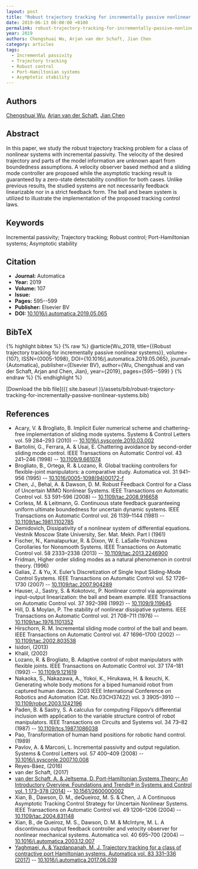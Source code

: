 ```yaml
---
layout: post
title: "Robust trajectory tracking for incrementally passive nonlinear systems"
date: 2019-06-13 00:00:00 +0100
permalink: robust-trajectory-tracking-for-incrementally-passive-nonlinear-systems
year: 2019
authors: Chengshuai Wu, Arjan van der Schaft, Jian Chen
category: articles
tags:
  - Incremental passivity
  - Trajectory tracking
  - Robust control
  - Port-Hamiltonian systems
  - Asymptotic stability
---
```

 
## Authors
[Chengshuai Wu](authors/chengshuai-wu), [Arjan van der Schaft](authors/arjan-van-der-schaft), [Jian Chen](authors/jian-chen)
 
## Abstract
In this paper, we study the robust trajectory tracking problem for a class of nonlinear systems with incremental passivity. The velocity of the desired trajectory and parts of the model information are unknown apart from boundedness assumptions. A velocity observer based method and a sliding mode controller are proposed while the asymptotic tracking result is guaranteed by a zero-state detectability condition for both cases. Unlike previous results, the studied systems are not necessarily feedback linearizable nor in a strict feedback form. The ball and beam system is utilized to illustrate the implementation of the proposed tracking control laws.
 
## Keywords
Incremental passivity; Trajectory tracking; Robust control; Port-Hamiltonian systems; Asymptotic stability
 
## Citation
- **Journal:** Automatica
- **Year:** 2019
- **Volume:** 107
- **Issue:** 
- **Pages:** 595--599
- **Publisher:** Elsevier BV
- **DOI:** [10.1016/j.automatica.2019.05.065](https://doi.org/10.1016/j.automatica.2019.05.065)
 
## BibTeX
{% highlight bibtex %}
{% raw %}
@article{Wu_2019,
  title={{Robust trajectory tracking for incrementally passive nonlinear systems}},
  volume={107},
  ISSN={0005-1098},
  DOI={10.1016/j.automatica.2019.05.065},
  journal={Automatica},
  publisher={Elsevier BV},
  author={Wu, Chengshuai and van der Schaft, Arjan and Chen, Jian},
  year={2019},
  pages={595--599}
}
{% endraw %}
{% endhighlight %}
 
[Download the bib file]({{ site.baseurl }}/assets/bib/robust-trajectory-tracking-for-incrementally-passive-nonlinear-systems.bib)
 
## References
- Acary, V. & Brogliato, B. Implicit Euler numerical scheme and chattering-free implementation of sliding mode systems. Systems &amp; Control Letters vol. 59 284–293 (2010) -- [10.1016/j.sysconle.2010.03.002](https://doi.org/10.1016/j.sysconle.2010.03.002)
- Bartolini, G., Ferrara, A. & Usai, E. Chattering avoidance by second-order sliding mode control. IEEE Transactions on Automatic Control vol. 43 241–246 (1998) -- [10.1109/9.661074](https://doi.org/10.1109/9.661074)
- Brogliato, B., Ortega, R. & Lozano, R. Global tracking controllers for flexible-joint manipulators: a comparative study. Automatica vol. 31 941–956 (1995) -- [10.1016/0005-1098(94)00172-f](https://doi.org/10.1016/0005-1098(94)00172-f)
- Chen, J., Behal, A. & Dawson, D. M. Robust Feedback Control for a Class of Uncertain MIMO Nonlinear Systems. IEEE Transactions on Automatic Control vol. 53 591–596 (2008) -- [10.1109/tac.2008.916658](https://doi.org/10.1109/tac.2008.916658)
- Corless, M. & Leitmann, G. Continuous state feedback guaranteeing uniform ultimate boundedness for uncertain dynamic systems. IEEE Transactions on Automatic Control vol. 26 1139–1144 (1981) -- [10.1109/tac.1981.1102785](https://doi.org/10.1109/tac.1981.1102785)
- Demidovich, Dissipativity of a nonlinear system of differential equations. Vestnik Moscow State University, Ser. Mat. Mekh. Part I (1961)
- Fischer, N., Kamalapurkar, R. & Dixon, W. E. LaSalle-Yoshizawa Corollaries for Nonsmooth Systems. IEEE Transactions on Automatic Control vol. 58 2333–2338 (2013) -- [10.1109/tac.2013.2246900](https://doi.org/10.1109/tac.2013.2246900)
- Fridman, Higher order sliding modes as a natural phenomenon in control theory. (1996)
- Galias, Z. & Yu, X. Euler’s Discretization of Single Input Sliding-Mode Control Systems. IEEE Transactions on Automatic Control vol. 52 1726–1730 (2007) -- [10.1109/tac.2007.904289](https://doi.org/10.1109/tac.2007.904289)
- Hauser, J., Sastry, S. & Kokotovic, P. Nonlinear control via approximate input-output linearization: the ball and beam example. IEEE Transactions on Automatic Control vol. 37 392–398 (1992) -- [10.1109/9.119645](https://doi.org/10.1109/9.119645)
- Hill, D. & Moylan, P. The stability of nonlinear dissipative systems. IEEE Transactions on Automatic Control vol. 21 708–711 (1976) -- [10.1109/tac.1976.1101352](https://doi.org/10.1109/tac.1976.1101352)
- Hirschorn, R. M. Incremental sliding mode control of the ball and beam. IEEE Transactions on Automatic Control vol. 47 1696–1700 (2002) -- [10.1109/tac.2002.803538](https://doi.org/10.1109/tac.2002.803538)
- Isidori, (2013)
- Khalil, (2002)
- Lozano, R. & Brogliato, B. Adaptive control of robot manipulators with flexible joints. IEEE Transactions on Automatic Control vol. 37 174–181 (1992) -- [10.1109/9.121619](https://doi.org/10.1109/9.121619)
- Nakaoka, S., Nakazawa, A., Yokoi, K., Hirukawa, H. & Ikeuchi, K. Generating whole body motions for a biped humanoid robot from captured human dances. 2003 IEEE International Conference on Robotics and Automation (Cat. No.03CH37422) vol. 3 3905–3910 -- [10.1109/robot.2003.1242196](https://doi.org/10.1109/robot.2003.1242196)
- Paden, B. & Sastry, S. A calculus for computing Filippov’s differential inclusion with application to the variable structure control of robot manipulators. IEEE Transactions on Circuits and Systems vol. 34 73–82 (1987) -- [10.1109/tcs.1987.1086038](https://doi.org/10.1109/tcs.1987.1086038)
- Pao, Transformation of human hand positions for robotic hand control. (1989)
- Pavlov, A. & Marconi, L. Incremental passivity and output regulation. Systems &amp; Control Letters vol. 57 400–409 (2008) -- [10.1016/j.sysconle.2007.10.008](https://doi.org/10.1016/j.sysconle.2007.10.008)
- Reyes-Báez, (2016)
- van der Schaft, (2017)
- [van der Schaft, A. & Jeltsema, D. Port-Hamiltonian Systems Theory: An Introductory Overview. Foundations and Trends® in Systems and Control vol. 1 173–378 (2014)](port-hamiltonian-systems-theory-an-introductory-overview) -- [10.1561/2600000002](https://doi.org/10.1561/2600000002)
- Xian, B., Dawson, D. M., deQueiroz, M. S. & Chen, J. A Continuous Asymptotic Tracking Control Strategy for Uncertain Nonlinear Systems. IEEE Transactions on Automatic Control vol. 49 1206–1206 (2004) -- [10.1109/tac.2004.831148](https://doi.org/10.1109/tac.2004.831148)
- Xian, B., de Queiroz, M. S., Dawson, D. M. & McIntyre, M. L. A discontinuous output feedback controller and velocity observer for nonlinear mechanical systems. Automatica vol. 40 695–700 (2004) -- [10.1016/j.automatica.2003.12.007](https://doi.org/10.1016/j.automatica.2003.12.007)
- [Yaghmaei, A. & Yazdanpanah, M. J. Trajectory tracking for a class of contractive port Hamiltonian systems. Automatica vol. 83 331–336 (2017)](trajectory-tracking-for-a-class-of-contractive-port-hamiltonian-systems) -- [10.1016/j.automatica.2017.06.039](https://doi.org/10.1016/j.automatica.2017.06.039)

